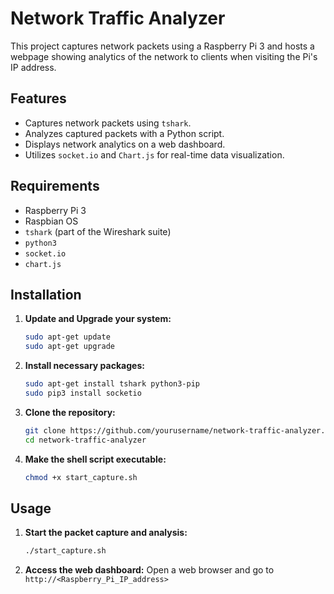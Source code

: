 # Network Traffic Analyzer

This project captures network packets using a Raspberry Pi 3 and hosts a webpage showing analytics of the network to clients when visiting the Pi's IP address.

## Features
- Captures network packets using `tshark`.
- Analyzes captured packets with a Python script.
- Displays network analytics on a web dashboard.
- Utilizes `socket.io` and `Chart.js` for real-time data visualization.

## Requirements
- Raspberry Pi 3
- Raspbian OS
- `tshark` (part of the Wireshark suite)
- `python3`
- `socket.io`
- `chart.js`

## Installation

1. **Update and Upgrade your system:**
    ```bash
    sudo apt-get update
    sudo apt-get upgrade
    ```

2. **Install necessary packages:**
    ```bash
    sudo apt-get install tshark python3-pip
    sudo pip3 install socketio
    ```

3. **Clone the repository:**
    ```bash
    git clone https://github.com/yourusername/network-traffic-analyzer.git
    cd network-traffic-analyzer
    ```

4. **Make the shell script executable:**
    ```bash
    chmod +x start_capture.sh
    ```

## Usage

1. **Start the packet capture and analysis:**
    ```bash
    ./start_capture.sh
    ```

2. **Access the web dashboard:**
   Open a web browser and go to `http://<Raspberry_Pi_IP_address>`

